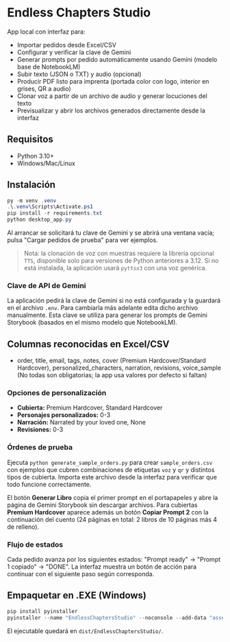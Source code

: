 
# Endless Chapters Studio

App local con interfaz para:
- Importar pedidos desde Excel/CSV
- Configurar y verificar la clave de Gemini
- Generar prompts por pedido automáticamente usando Gemini (modelo base de NotebookLM)
- Subir texto (JSON o TXT) y audio (opcional)
- Producir PDF listo para imprenta (portada color con logo, interior en grises, QR a audio)
- Clonar voz a partir de un archivo de audio y generar locuciones del texto
- Previsualizar y abrir los archivos generados directamente desde la interfaz

## Requisitos
- Python 3.10+
- Windows/Mac/Linux

## Instalación
```powershell
py -m venv .venv
.\.venv\Scripts\Activate.ps1
pip install -r requirements.txt
python desktop_app.py
```
Al arrancar se solicitará tu clave de Gemini y se abrirá una ventana vacía; pulsa "Cargar pedidos de prueba" para ver ejemplos.

> Nota: la clonación de voz con muestras requiere la librería opcional `TTS`, disponible solo para versiones de Python anteriores a 3.12. Si no está instalada, la aplicación usará `pyttsx3` con una voz genérica.

### Clave de API de Gemini

La aplicación pedirá la clave de Gemini si no está configurada y la guardará en el archivo `.env`. Para cambiarla más adelante edita dicho archivo manualmente. Esta clave se utiliza para generar los prompts de Gemini Storybook (basados en el mismo modelo que NotebookLM).

## Columnas reconocidas en Excel/CSV
- order, title, email, tags, notes, cover (Premium Hardcover/Standard Hardcover), personalized_characters, narration, revisions, voice_sample
(No todas son obligatorias; la app usa valores por defecto si faltan)

### Opciones de personalización
- **Cubierta:** Premium Hardcover, Standard Hardcover
- **Personajes personalizados:** 0-3
- **Narración:** Narrated by your loved one, None
- **Revisiones:** 0-3

### Órdenes de prueba

Ejecuta `python generate_sample_orders.py` para crear `sample_orders.csv` con ejemplos que cubren combinaciones de etiquetas `voz` y `qr` y distintos tipos de cubierta. Importa este archivo desde la interfaz para verificar que todo funcione correctamente.

El botón **Generar Libro** copia el primer prompt en el portapapeles y abre la página de Gemini Storybook sin descargar archivos. Para cubiertas **Premium Hardcover** aparece además un botón **Copiar Prompt 2** con la continuación del cuento (24 páginas en total: 2 libros de 10 páginas más 4 de relleno).

### Flujo de estados
Cada pedido avanza por los siguientes estados: "Prompt ready" → "Prompt 1 copiado" → "DONE". La interfaz muestra un botón de acción para continuar con el siguiente paso según corresponda.

## Empaquetar en .EXE (Windows)
```powershell
pip install pyinstaller
pyinstaller --name "EndlessChaptersStudio" --noconsole --add-data "assets;assets" main.py
```
El ejecutable quedará en `dist/EndlessChaptersStudio/`.
